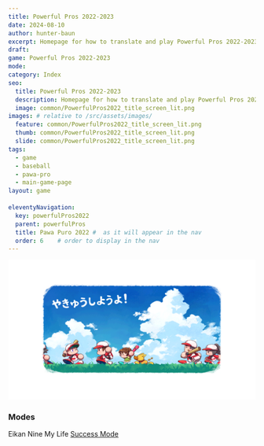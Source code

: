 ```yaml
---
title: Powerful Pros 2022-2023
date: 2024-08-10
author: hunter-baun
excerpt: Homepage for how to translate and play Powerful Pros 2022-2023
draft: 
game: Powerful Pros 2022-2023
mode: 
category: Index
seo:
  title: Powerful Pros 2022-2023
  description: Homepage for how to translate and play Powerful Pros 2022-2023
  image: common/PowerfulPros2022_title_screen_lit.png
images: # relative to /src/assets/images/
  feature: common/PowerfulPros2022_title_screen_lit.png
  thumb: common/PowerfulPros2022_title_screen_lit.png
  slide: common/PowerfulPros2022_title_screen_lit.png
tags:
  - game
  - baseball
  - pawa-pro
  - main-game-page
layout: game

eleventyNavigation:
  key: powerfulPros2022
  parent: powerfulPros
  title: Pawa Puro 2022 #  as it will appear in the nav
  order: 6    # order to display in the nav
---
```


![attract screen](/assets/images/common/PowerfulPros2022_attract.png)
<article class="prose max-w-xl lg:max-w-4xl lg:prose-lg">

### Modes

Eikan Nine
My Life
[Success Mode](<Success Mode>)
</article>